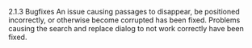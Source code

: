 2.1.3
Bugfixes
An issue causing passages to disappear, be positioned incorrectly, or otherwise become corrupted has been fixed.
Problems causing the search and replace dialog to not work correctly have been fixed.